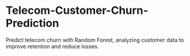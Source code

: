# Telecom-Customer-Churn-Prediction
Predict telecom churn with Random Forest, analyzing customer data to improve retention and reduce losses.
